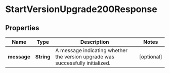 

# StartVersionUpgrade200Response


## Properties

| Name | Type | Description | Notes |
|------------ | ------------- | ------------- | -------------|
|**message** | **String** | A message indicating whether the version upgrade was successfully initialized. |  [optional] |



